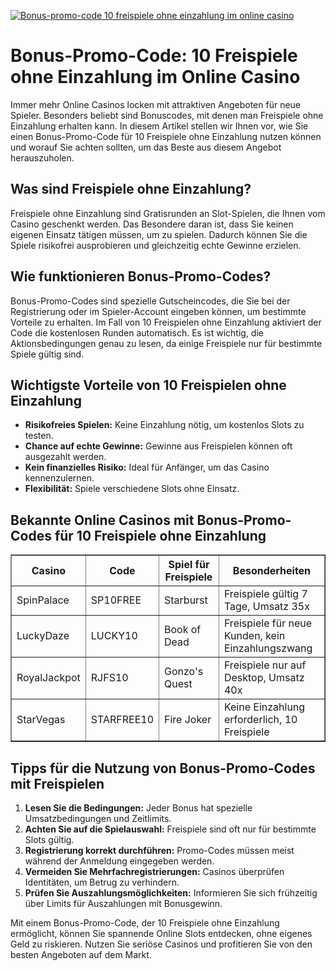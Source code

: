 [![Bonus-promo-code 10 freispiele ohne einzahlung im online casino](https://123-caf.pages.dev/gitsignup.png)](https://vrmoo.ru/Bt82HjjY)

<h1>Bonus-Promo-Code: 10 Freispiele ohne Einzahlung im Online Casino</h1>  <p>Immer mehr Online Casinos locken mit attraktiven Angeboten für neue Spieler. Besonders beliebt sind Bonuscodes, mit denen man Freispiele ohne Einzahlung erhalten kann. In diesem Artikel stellen wir Ihnen vor, wie Sie einen Bonus-Promo-Code für 10 Freispiele ohne Einzahlung nutzen können und worauf Sie achten sollten, um das Beste aus diesem Angebot herauszuholen.</p>  <h2>Was sind Freispiele ohne Einzahlung?</h2> <p>Freispiele ohne Einzahlung sind Gratisrunden an Slot-Spielen, die Ihnen vom Casino geschenkt werden. Das Besondere daran ist, dass Sie keinen eigenen Einsatz tätigen müssen, um zu spielen. Dadurch können Sie die Spiele risikofrei ausprobieren und gleichzeitig echte Gewinne erzielen.</p>  <h2>Wie funktionieren Bonus-Promo-Codes?</h2> <p>Bonus-Promo-Codes sind spezielle Gutscheincodes, die Sie bei der Registrierung oder im Spieler-Account eingeben können, um bestimmte Vorteile zu erhalten. Im Fall von 10 Freispielen ohne Einzahlung aktiviert der Code die kostenlosen Runden automatisch. Es ist wichtig, die Aktionsbedingungen genau zu lesen, da einige Freispiele nur für bestimmte Spiele gültig sind.</p>  <h2>Wichtigste Vorteile von 10 Freispielen ohne Einzahlung</h2> <ul>   <li><strong>Risikofreies Spielen:</strong> Keine Einzahlung nötig, um kostenlos Slots zu testen.</li>   <li><strong>Chance auf echte Gewinne:</strong> Gewinne aus Freispielen können oft ausgezahlt werden.</li>   <li><strong>Kein finanzielles Risiko:</strong> Ideal für Anfänger, um das Casino kennenzulernen.</li>   <li><strong>Flexibilität:</strong> Spiele verschiedene Slots ohne Einsatz.</li> </ul>  <h2>Bekannte Online Casinos mit Bonus-Promo-Codes für 10 Freispiele ohne Einzahlung</h2> <table border="1" cellpadding="8" cellspacing="0">   <thead>     <tr>       <th>Casino</th>       <th>Code</th>       <th>Spiel für Freispiele</th>       <th>Besonderheiten</th>     </tr>   </thead>   <tbody>     <tr>       <td>SpinPalace</td>       <td>SP10FREE</td>       <td>Starburst</td>       <td>Freispiele gültig 7 Tage, Umsatz 35x</td>     </tr>     <tr>       <td>LuckyDaze</td>       <td>LUCKY10</td>       <td>Book of Dead</td>       <td>Freispiele für neue Kunden, kein Einzahlungszwang</td>     </tr>     <tr>       <td>RoyalJackpot</td>       <td>RJFS10</td>       <td>Gonzo's Quest</td>       <td>Freispiele nur auf Desktop, Umsatz 40x</td>     </tr>     <tr>       <td>StarVegas</td>       <td>STARFREE10</td>       <td>Fire Joker</td>       <td>Keine Einzahlung erforderlich, 10 Freispiele</td>     </tr>   </tbody> </table>  <h2>Tipps für die Nutzung von Bonus-Promo-Codes mit Freispielen</h2> <ol>   <li><strong>Lesen Sie die Bedingungen:</strong> Jeder Bonus hat spezielle Umsatzbedingungen und Zeitlimits.</li>   <li><strong>Achten Sie auf die Spielauswahl:</strong> Freispiele sind oft nur für bestimmte Slots gültig.</li>   <li><strong>Registrierung korrekt durchführen:</strong> Promo-Codes müssen meist während der Anmeldung eingegeben werden.</li>   <li><strong>Vermeiden Sie Mehrfachregistrierungen:</strong> Casinos überprüfen Identitäten, um Betrug zu verhindern.</li>   <li><strong>Prüfen Sie Auszahlungsmöglichkeiten:</strong> Informieren Sie sich frühzeitig über Limits für Auszahlungen mit Bonusgewinn.</li> </ol>  <p>Mit einem Bonus-Promo-Code, der 10 Freispiele ohne Einzahlung ermöglicht, können Sie spannende Online Slots entdecken, ohne eigenes Geld zu riskieren. Nutzen Sie seriöse Casinos und profitieren Sie von den besten Angeboten auf dem Markt.</p>